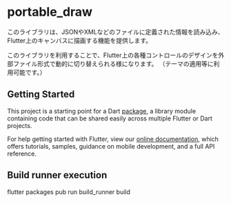 # portable_draw

このライブラリは、JSONやXMLなどのファイルに定義された情報を読み込み、Flutter上のキャンバスに描画する機能を提供します。

このライブラリを利用することで、Flutter上の各種コントロールのデザインを外部ファイル形式で動的に切り替えられる様になります。
（テーマの適用等に利用可能です。）

## Getting Started

This project is a starting point for a Dart
[package](https://flutter.dev/developing-packages/),
a library module containing code that can be shared easily across
multiple Flutter or Dart projects.

For help getting started with Flutter, view our 
[online documentation](https://flutter.dev/docs), which offers tutorials, 
samples, guidance on mobile development, and a full API reference.

## Build runner execution

flutter packages pub run build_runner build
